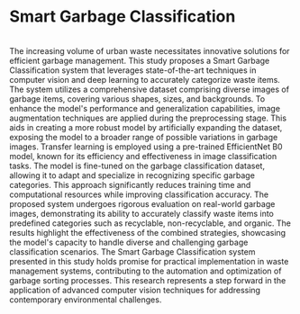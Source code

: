 # Smart Garbage Classification
</br>
The increasing volume of urban waste necessitates innovative solutions for
efficient garbage management. This study proposes a Smart Garbage Classification
system that leverages state-of-the-art techniques in computer vision and deep
learning to accurately categorize waste items. The system utilizes a comprehensive
dataset comprising diverse images of garbage items, covering various shapes,
sizes, and backgrounds. To enhance the model's performance and generalization
capabilities, image augmentation techniques are applied during the preprocessing
stage. This aids in creating a more robust model by artificially expanding the
dataset, exposing the model to a broader range of possible variations in garbage
images. Transfer learning is employed using a pre-trained EfficientNet B0 model,
known for its efficiency and effectiveness in image classification tasks. The model
is fine-tuned on the garbage classification dataset, allowing it to adapt and
specialize in recognizing specific garbage categories. This approach significantly
reduces training time and computational resources while improving classification
accuracy. The proposed system undergoes rigorous evaluation on real-world
garbage images, demonstrating its ability to accurately classify waste items into
predefined categories such as recyclable, non-recyclable, and organic. The results
highlight the effectiveness of the combined strategies, showcasing the model's
capacity to handle diverse and challenging garbage classification scenarios. The
Smart Garbage Classification system presented in this study holds promise for
practical implementation in waste management systems, contributing to the
automation and optimization of garbage sorting processes. This research represents
a step forward in the application of advanced computer vision techniques for
addressing contemporary environmental challenges.

